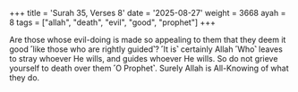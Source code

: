 +++
title = 'Surah 35, Verses 8'
date = '2025-08-27'
weight = 3668
ayah = 8
tags = ["allah", "death", "evil", "good", "prophet"]
+++

Are those whose evil-doing is made so appealing to them that they deem it good ˹like those who are rightly guided˺? ˹It is˺ certainly Allah ˹Who˺ leaves to stray whoever He wills, and guides whoever He wills. So do not grieve yourself to death over them ˹O Prophet˺. Surely Allah is All-Knowing of what they do.